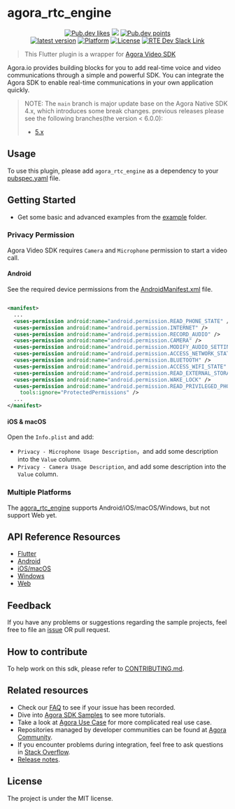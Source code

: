 # agora_rtc_engine

<p align="center">
    <a href="https://pub.dev/packages/agora_rtc_engine"><img src="https://img.shields.io/pub/likes/agora_rtc_engine?logo=dart" alt="Pub.dev likes"/></a>
    <a href="https://pub.dev/packages/agora_rtc_engine" alt="Pub.dev popularity"><img src="https://img.shields.io/pub/popularity/agora_rtc_engine?logo=dart"/></a>
    <a href="https://pub.dev/packages/agora_rtc_engine"><img src="https://img.shields.io/pub/points/agora_rtc_engine?logo=dart" alt="Pub.dev points"/></a><br/>
    <a href="https://pub.dev/packages/agora_rtc_engine"><img src="https://img.shields.io/pub/v/agora_rtc_engine.svg?include_prereleases" alt="latest version"/></a>
    <a href="https://pub.dev/packages/agora_rtc_engine"><img src="https://img.shields.io/badge/Platform-Android%20%7C%20iOS%20%7C%20macOS%20%7C%20Web%20%7C%20Windows-blue?logo=flutter" alt="Platform"/></a>
    <a href="./LICENSE"><img src="https://img.shields.io/github/license/agoraio-community/flutter-uikit?color=lightgray" alt="License"/></a>
    <a href="https://www.agora.io/en/join-slack/">
        <img src="https://img.shields.io/badge/slack-@RTE%20Dev-blue.svg?logo=slack" alt="RTE Dev Slack Link"/>
    </a>
</p>

> This Flutter plugin is a wrapper for [Agora Video SDK](https://docs.agora.io/en/Interactive%20Broadcast/product_live?platform=All%20Platforms)

Agora.io provides building blocks for you to add real-time voice and video communications through a simple and powerful SDK. You can integrate the Agora SDK to enable real-time communications in your own application quickly.


> NOTE: The `main` branch is major update base on the Agora Native SDK 4.x, which introduces some break changes. previous releases please see the following branches(the version < 6.0.0): 
>
> - [5.x](https://github.com/AgoraIO-Extensions/Agora-Flutter-SDK/tree/master)

## Usage

To use this plugin, please add `agora_rtc_engine` as a dependency to
your [pubspec.yaml](https://flutter.dev/docs/development/packages-and-plugins/using-packages) file.

## Getting Started

* Get some basic and advanced examples from the [example](example/lib/examples) folder.

### Privacy Permission

Agora Video SDK requires `Camera` and `Microphone` permission to start a video call.

#### Android

See the required device permissions from
the [AndroidManifest.xml](android/src/main/AndroidManifest.xml) file.

```xml

<manifest>
  ...
  <uses-permission android:name="android.permission.READ_PHONE_STATE" />
  <uses-permission android:name="android.permission.INTERNET" />
  <uses-permission android:name="android.permission.RECORD_AUDIO" />
  <uses-permission android:name="android.permission.CAMERA" />
  <uses-permission android:name="android.permission.MODIFY_AUDIO_SETTINGS" />
  <uses-permission android:name="android.permission.ACCESS_NETWORK_STATE" />
  <uses-permission android:name="android.permission.BLUETOOTH" />
  <uses-permission android:name="android.permission.ACCESS_WIFI_STATE" />
  <uses-permission android:name="android.permission.READ_EXTERNAL_STORAGE" />
  <uses-permission android:name="android.permission.WAKE_LOCK" />
  <uses-permission android:name="android.permission.READ_PRIVILEGED_PHONE_STATE"
    tools:ignore="ProtectedPermissions" />
  ...
</manifest>
```

#### iOS & macOS

Open the `Info.plist` and add:

- `Privacy - Microphone Usage Description`，and add some description into the `Value` column.
- `Privacy - Camera Usage Description`, and add some description into the `Value` column.

### Multiple Platforms

The [agora_rtc_engine](https://pub.dev/packages/agora_rtc_engine) supports Android/iOS/macOS/Windows, but not support Web yet.

## API Reference Resources

* [Flutter](https://api-ref.agora.io/en/voice-sdk/flutter/6.x/API/rtc_api_overview_ng.html)
* [Android](https://api-ref.agora.io/en/voice-sdk/android/4.x/API/rtc_api_overview_ng.html)
* [iOS/macOS](https://api-ref.agora.io/en/voice-sdk/ios/4.x/API/rtc_api_overview_ng.html)
* [Windows](https://api-ref.agora.io/en/video-sdk/cpp/4.x/API/rtc_api_overview_ng.html)
* [Web](https://api-ref.agora.io/en/video-sdk/web/4.x/index.html)

## Feedback

If you have any problems or suggestions regarding the sample projects, feel free to file an [issue](https://github.com/AgoraIO-Community/agora_rtc_engine/issues) OR pull request.

## How to contribute

To help work on this sdk, please refer to [CONTRIBUTING.md](CONTRIBUTING.md).

## Related resources

- Check our [FAQ](https://docs.agora.io/en/faq) to see if your issue has been recorded.
- Dive into [Agora SDK Samples](https://github.com/AgoraIO) to see more tutorials.
- Take a look at [Agora Use Case](https://github.com/AgoraIO-usecase) for more complicated real use case.
- Repositories managed by developer communities can be found at [Agora Community](https://github.com/AgoraIO-Community).
- If you encounter problems during integration, feel free to ask questions in [Stack Overflow](https://stackoverflow.com/questions/tagged/agora.io).
- [Release notes](https://docs.agora.io/en/video-call-4.x-beta/release_flutter_ng?platform=Flutter).

## License

The project is under the MIT license.
